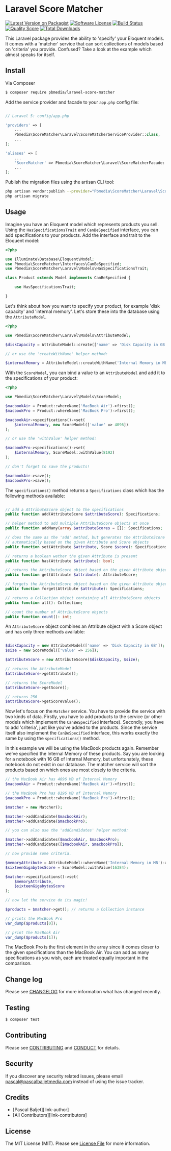 # Laravel Score Matcher

[![Latest Version on Packagist](https://img.shields.io/packagist/v/pbmedia/laravel-score-matcher.svg?style=flat-square)](https://packagist.org/packages/pbmedia/laravel-score-matcher)
[![Software License](https://img.shields.io/badge/license-MIT-brightgreen.svg?style=flat-square)](LICENSE.md)
[![Build Status](https://img.shields.io/travis/pascalbaljetmedia/laravel-score-matcher/master.svg?style=flat-square)](https://travis-ci.org/pascalbaljetmedia/laravel-score-matcher)
[![Quality Score](https://img.shields.io/scrutinizer/g/pascalbaljetmedia/laravel-score-matcher.svg?style=flat-square)](https://scrutinizer-ci.com/g/pascalbaljetmedia/laravel-score-matcher)
[![Total Downloads](https://img.shields.io/packagist/dt/pbmedia/laravel-score-matcher.svg?style=flat-square)](https://packagist.org/packages/pbmedia/laravel-score-matcher)

This Laravel package provides the ability to 'specify' your Eloquent models. It comes with a 'matcher' service that can sort collections of models based on 'criteria' you provide. Confused? Take a look at the example which almost speaks for itself.

## Install

Via Composer

``` bash
$ composer require pbmedia/laravel-score-matcher
```

Add the service provider and facade to your ```app.php``` config file:

``` php

// Laravel 5: config/app.php

'providers' => [
    ...
    Pbmedia\ScoreMatcher\Laravel\ScoreMatcherServiceProvider::class,
    ...
];

'aliases' => [
    ...
    'ScoreMatcher' => Pbmedia\ScoreMatcher\Laravel\ScoreMatcherFacade::class
    ...
];
```

Publish the migration files using the artisan CLI tool:

``` bash
php artisan vendor:publish --provider="Pbmedia\ScoreMatcher\Laravel\ScoreMatcherServiceProvider"
php artisan migrate
```

## Usage

Imagine you have an Eloquent model which represents products you sell. Using the ```HasSpecificationsTrait``` and ```CanBeSpecified``` interface, you can add specifications to your products. Add the interface and trait to the Eloquent model:

``` php
<?php

use Illuminate\Database\Eloquent\Model;
use Pbmedia\ScoreMatcher\Interfaces\CanBeSpecified;
use Pbmedia\ScoreMatcher\Laravel\Models\HasSpecificationsTrait;

class Product extends Model implements CanBeSpecified {

    use HasSpecificationsTrait;

}
```

Let's think about how you want to specify your product, for example 'disk capacity' and 'internal memory'. Let's store these into the database using the ```AttributeModel```.

``` php
<?php

use Pbmedia\ScoreMatcher\Laravel\Models\AttributeModel;

$diskCapacity = AttributeModel::create(['name' => 'Disk Capacity in GB']);

// or use the 'createWithName' helper method:

$internalMemory = AttributeModel::createWithName('Internal Memory in MB');
```

With the ```ScoreModel```, you can bind a value to an ```AttributeModel``` and add it to the specifications of your product:

``` php
<?php

use Pbmedia\ScoreMatcher\Laravel\Models\ScoreModel;

$macbookAir = Product::whereName('MacBook Air')->first();
$macbookPro = Product::whereName('MacBook Pro')->first();

$macbookAir->specifications()->set(
    $internalMemory, new ScoreModel(['value' => 4096])
);

// or use the 'withValue' helper method:

$macbookPro->specifications()->set(
    $internalMemory, ScoreModel::withValue(8192)
);

// don't forget to save the products!

$macbookAir->save();
$macbookPro->save();
```

The ```specifications()``` method returns a ```Specifications``` class which has the following methods available:

```php

// add a AttributeScore object to the specifications
public function add(AttributeScore $attributeScore): Specifications;

// helper method to add multiple AttributeScore objects at once
public function addMany(array $attributeScores = []): Specifications;

// does the same as the 'add' method, but generates the AttributeScore object
// automatically based on the given Attribute and Score objects
public function set(Attribute $attribute, Score $score): Specifications;

// returns a boolean wether the given Attribute is present
public function has(Attribute $attribute): bool;

// returns the AttributeScore object based on the given Attribute object
public function get(Attribute $attribute): AttributeScore;

// forgets the AttributeScore object based on the given Attribute object
public function forget(Attribute $attribute): Specifications;

// returns a Collection object containing all AttributeScore objects
public function all(): Collection;

// count the number of AttributeScore objects
public function count(): int;

```

An ```AttributeScore``` object combines an Attribute object with a Score object and has only three methods available:

```php

$diskCapacity = new AttributeModel(['name' => 'Disk Capacity in GB']);
$size = new ScoreModel(['value' => 256]);

$attributeScore = new AttributeScore($diskCapacity, $size);

// returns the AttributeModel
$attributeScore->getAttribute();

// returns the ScoreModel
$attributeScore->getScore();

// returns 256
$attributeScore->getScoreValue();

```

Now let's focus on the ```Matcher``` service. You have to provide the service with two kinds of data. Firstly, you have to add products to the service (or other models which implement the ```CanBeSpecified``` interface). Secondly, you have to add 'criteria', just like you've added to the products. Since the service itself also implement the ```CanBeSpecified``` interface, this works exactly the same by using the ```specifications()``` method.

In this example we will be using the MacBook products again. Remember we've specified the Internal Memory of these products. Say you are looking for a notebook with 16 GB of Internal Memory, but unfortunately, these notebook do not exist in our database. The matcher service will sort the products based on which ones are most closely to the criteria.

```php
// the MacBook Air has 4096 MB of Internal Memory
$macbookAir = Product::whereName('MacBook Air')->first();

// the MacBook Pro has 8196 MB of Internal Memory
$macbookPro = Product::whereName('MacBook Pro')->first();

$matcher = new Matcher();

$matcher->addCandidate($macbookAir);
$matcher->addCandidate($macbookPro);

// you can also use the 'addCandidates' helper method:

$matcher->addCandidates($macbookAir, $macbookPro);
$matcher->addCandidates([$macbookAir, $macbookPro]);

// now provide some criteria.

$memoryAttribute = AttributeModel::whereName('Internal Memory in MB')->first();
$sixteenGigabytesScore = ScoreModel::withValue(16384);

$matcher->specifications()->set(
    $memoryAttribute,
    $sixteenGigabytesScore
);

// now let the service do its magic!

$products = $matcher->get(); // returns a Collection instance

// prints the MacBook Pro
var_dump($products[0]);

// print the MacBook Air
var_dump($products[1]);
```

The MacBook Pro is the first element in the array since it comes closer to the given specifications than the MacBook Air. You can add as many specifications as you wish, each are treated equally important in the comparison.

## Change log

Please see [CHANGELOG](CHANGELOG.md) for more information what has changed recently.

## Testing

``` bash
$ composer test
```

## Contributing

Please see [CONTRIBUTING](CONTRIBUTING.md) and [CONDUCT](CONDUCT.md) for details.

## Security

If you discover any security related issues, please email pascal@pascalbaljetmedia.com instead of using the issue tracker.

## Credits

- [Pascal Baljet][link-author]
- [All Contributors][link-contributors]

## License

The MIT License (MIT). Please see [License File](LICENSE.md) for more information.
